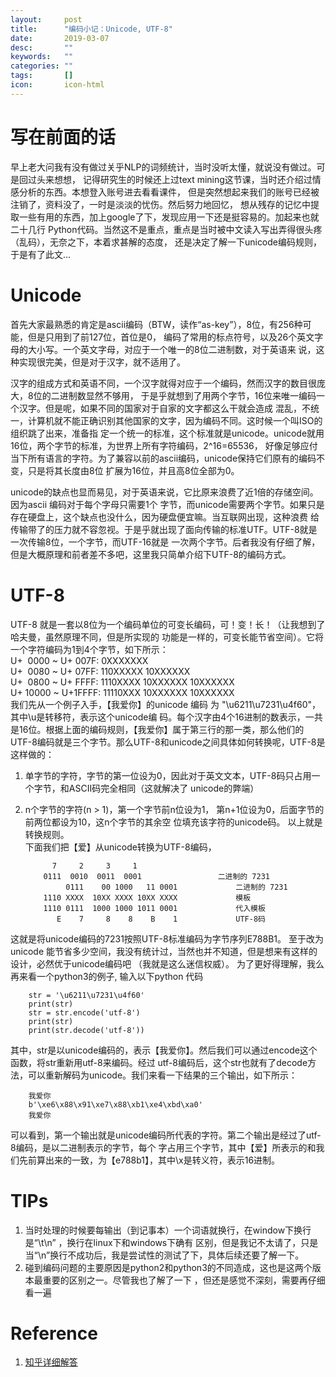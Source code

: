 ```yaml
---
layout:     post
title:      "编码小记：Unicode, UTF-8"
date:       2019-03-07
desc:       ""
keywords:   ""
categories: ""
tags:       []
icon:       icon-html
---
```


# 写在前面的话

早上老大问我有没有做过关乎NLP的词频统计，当时没听太懂，就说没有做过。可是回过头来想想，
记得研究生的时候还上过text mining这节课，当时还介绍过情感分析的东西。本想登入账号进去看看课件，
但是突然想起来我们的账号已经被注销了，资料没了，一时是淡淡的忧伤。然后努力地回忆，
想从残存的记忆中提取一些有用的东西，加上google了下，发现应用一下还是挺容易的。加起来也就二十几行
Python代码。当然这不是重点，重点是当时被中文读入写出弄得很头疼（乱码），无奈之下，本着求甚解的态度，
还是决定了解一下unicode编码规则，于是有了此文...  

# Unicode  

首先大家最熟悉的肯定是ascii编码（BTW，读作“as-key”），8位，有256种可能，但是只用到了前127位，首位是0，
编码了常用的标点符号，以及26个英文字母的大小写。一个英文字母，对应于一个唯一的8位二进制数，对于英语来
说，这种实现很完美，但是对于汉字，就不适用了。

汉字的组成方式和英语不同，一个汉字就得对应于一个编码，然而汉字的数目很庞大，8位的二进制数显然不够用，
于是乎就想到了用两个字节，16位来唯一编码一个汉字。但是呢，如果不同的国家对于自家的文字都这么干就会造成
混乱，不统一，计算机就不能正确识别其他国家的文字，因为编码不同。这时候一个叫ISO的组织跳了出来，准备指
定一个统一的标准，这个标准就是unicode。unicode就用16位，两个字节的标准，为世界上所有字符编码，2^16=65536，
好像足够应付当下所有语言的字符。为了兼容以前的ascii编码，unicode保持它们原有的编码不变，只是将其长度由8位
扩展为16位，并且高8位全部为0。  

unicode的缺点也显而易见，对于英语来说，它比原来浪费了近1倍的存储空间。因为ascii 编码对于每个字母只需要1个
字节，而unicode需要两个字节。如果只是存在硬盘上，这个缺点也没什么，因为硬盘便宜嘛。当互联网出现，这种浪费
给传输带了的压力就不容忽视。于是乎就出现了面向传输的标准UTF。UTF-8就是一次传输8位，一个字节，而UTF-16就是
一次两个字节。后者我没有仔细了解，但是大概原理和前者差不多吧，这里我只简单介绍下UTF-8的编码方式。

# UTF-8  

UTF-8 就是一套以8位为一个编码单位的可变长编码，可！变！长！（让我想到了哈夫曼，虽然原理不同，但是所实现的
功能是一样的，可变长能节省空间）。它将一个字符编码为1到4个字节，如下所示：  
U+  0000 ~ U+ 007F: 0XXXXXXX  
U+  0080 ~ U+ 07FF: 110XXXXX 10XXXXXX  
U+  0800 ~ U+ FFFF: 1110XXXX 10XXXXXX 10XXXXXX  
U+ 10000 ~ U+1FFFF: 11110XXX 10XXXXXX 10XXXXXX  
我们先从一个例子入手，【我爱你】的unicode 编码 为 "\u6211\u7231\u4f60"，其中\u是转移符，表示这个unicode编
码。每个汉字由4个16进制的数表示，一共是16位。根据上面的编码规则，【我爱你】属于第三行的那一类，那么他们的
UTF-8编码就是三个字节。那么UTF-8和unicode之间具体如何转换呢，UTF-8是这样做的：  
1. 单字节的字符，字节的第一位设为0，因此对于英文文本，UTF-8码只占用一个字节，和ASCII码完全相同（这就解决了
unicode的弊端）
2. n个字节的字符(n > 1)，第一个字节前n位设为1， 第n+1位设为0，后面字节的前两位都设为10，这n个字节的其余空
位填充该字符的unicode码。 
以上就是转换规则。  
下面我们把【爱】从unicode转换为UTF-8编码， 

             7     2     3     1  
           0111  0010  0011  0001                 二进制的 7231    
                0111    00 1000   11 0001             二进制的 7231   
           1110 XXXX  10XX XXXX 10XX XXXX             模板   
           1110 0111  1000 1000 1011 0001             代入模板   
              E    7     8    8    B    1             UTF-8码  

这就是将unicode编码的7231按照UTF-8标准编码为字节序列E788B1。
至于改为unicode 能节省多少空间，我没有统计过，当然也并不知道，但是想来有这样的设计，必然优于unicode编码吧
（我就是这么迷信权威）。
为了更好得理解，我么再来看一个python3的例子, 输入以下python 代码 

        str = '\u6211\u7231\u4f60'
        print(str)  
        str = str.encode('utf-8')  
        print(str)  
        print(str.decode('utf-8'))  

其中，str是以unicode编码的，表示【我爱你】。然后我们可以通过encode这个函数，将str重新用utf-8来编码。经过
utf-8编码后，这个str也就有了decode方法，可以重新解码为unicode。我们来看一下结果的三个输出，如下所示：  

        我爱你  
        b'\xe6\x88\x91\xe7\x88\xb1\xe4\xbd\xa0'  
        我爱你  

可以看到，第一个输出就是unicode编码所代表的字符。第二个输出是经过了utf-8编码，是以二进制表示的字节，每个
字占用三个字节，其中【爱】所表示的和我们先前算出来的一致，为【e788b1】，其中\x是转义符，表示16进制。

# TIPs  

1. 当时处理的时候要每输出（到记事本）一个词语就换行，在window下换行是“\t\n” ，换行在linux下和windows下确有
区别，但是我记不太请了，只是当“\n”换行不成功后，我是尝试性的测试了下，具体后续还要了解一下。
2. 碰到编码问题的主要原因是python2和python3的不同造成，这也是这两个版本最重要的区别之一。尽管我也了解了一下
，但还是感觉不深刻，需要再仔细看一遍

# Reference  

1. [知乎详细解答](https://www.zhihu.com/question/23374078/answer/69732605)
